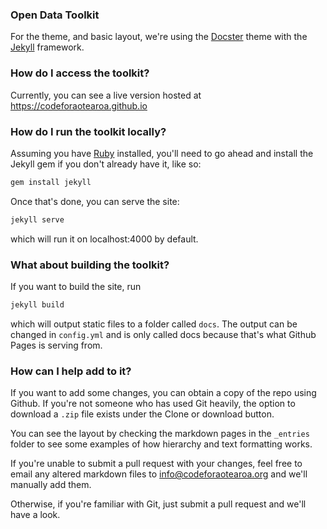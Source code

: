 ### Open Data Toolkit

For the theme, and basic layout, we're using the [Docster](https://github.com/DigitalMindCH/docster-jekyll-theme) theme with the [Jekyll](https://jekyllrb.com/) framework.

### How do I access the toolkit?

Currently, you can see a live version hosted at https://codeforaotearoa.github.io

### How do I run the toolkit locally?

Assuming you have [Ruby](https://www.ruby-lang.org/) installed, you'll need to go ahead and install the Jekyll gem if you don't already have it, like so:

```ruby
gem install jekyll
```

Once that's done, you can serve the site:

```ruby
jekyll serve
```

which will run it on localhost:4000 by default.

### What about building the toolkit?

If you want to build the site, run

```ruby
jekyll build
```

which will output static files to a folder called `docs`. The output can be changed in `config.yml` and is only called docs because that's what Github Pages is serving from.

### How can I help add to it?

If you want to add some changes, you can obtain a copy of the repo using Github. If you're not someone who has used Git heavily, the option to download a `.zip` file exists under the Clone or download button.

You can see the layout by checking the markdown pages in the `_entries` folder to see some examples of how hierarchy and text formatting works.

If you're unable to submit a pull request with your changes, feel free to email any altered markdown files to info@codeforaotearoa.org and we'll manually add them.

Otherwise, if you're familiar with Git, just submit a pull request and we'll have a look.
